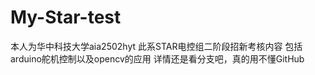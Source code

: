 # My-Star-test
本人为华中科技大学aia2502hyt
此系STAR电控组二阶段招新考核内容
包括arduino舵机控制以及opencv的应用
详情还是看分支吧，真的用不懂GitHub
